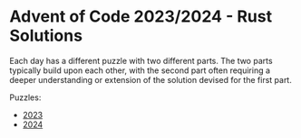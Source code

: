 # Advent of Code 2023/2024 - Rust Solutions

Each day has a different puzzle with two different parts. 
The two parts typically build upon each other, with the second part often 
requiring a deeper understanding or extension of the solution devised for the first part. 

Puzzles: 
- [2023](https://adventofcode.com/2023)
- [2024](https://adventofcode.com/2024)
